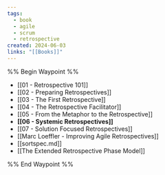 ```yaml
---
tags:
  - book
  - agile
  - scrum
  - retrospective
created: 2024-06-03
links: "[[Books]]"
---
```


%% Begin Waypoint %%
- [[01 - Retrospective 101]]
- [[02 - Preparing Retrospectives]]
- [[03 - The First Retrospective]]
- [[04 - The Retrospective Facilitator]]
- [[05 - From the Metaphor to the Retrospective]]
- **[[06 - Systemic Retrospectives]]**
- [[07 - Solution Focused Retrospectives]]
- [[Marc Loeffler - Improving Agile Retrospectives]]
- [[sortspec.md]]
- [[The Extended Retrospective Phase Model]]

%% End Waypoint %%
